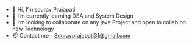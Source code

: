 - 👋 Hi, I’m sourav Prajapati
- 🌱 I’m currently learning DSA and System Design
- 💞️ I’m looking to collaborate on any java Project and open to collab on new Technology 
- 📫 Contact me - Souravprajapati31@gmail.com


